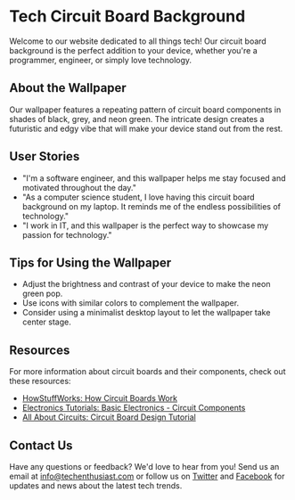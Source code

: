 <!--font:Poppins-->

# Tech Circuit Board Background

Welcome to our website dedicated to all things tech! Our circuit board background is the perfect addition to your device, whether you're a programmer, engineer, or simply love technology.

## About the Wallpaper

Our wallpaper features a repeating pattern of circuit board components in shades of black, grey, and neon green. The intricate design creates a futuristic and edgy vibe that will make your device stand out from the rest.

## User Stories

- "I'm a software engineer, and this wallpaper helps me stay focused and motivated throughout the day."
- "As a computer science student, I love having this circuit board background on my laptop. It reminds me of the endless possibilities of technology."
- "I work in IT, and this wallpaper is the perfect way to showcase my passion for technology."

## Tips for Using the Wallpaper

- Adjust the brightness and contrast of your device to make the neon green pop.
- Use icons with similar colors to complement the wallpaper.
- Consider using a minimalist desktop layout to let the wallpaper take center stage.

## Resources

For more information about circuit boards and their components, check out these resources:

- [HowStuffWorks: How Circuit Boards Work](#)
- [Electronics Tutorials: Basic Electronics - Circuit Components](#)
- [All About Circuits: Circuit Board Design Tutorial](#)

## Contact Us

Have any questions or feedback? We'd love to hear from you! Send us an email at [info@techenthusiast.com](mailto:info@techenthusiast.com) or follow us on [Twitter](#) and [Facebook](#) for updates and news about the latest tech trends.

<!--

Write me content for website with wallpaper which alt text is:

"A wallpaper with a repeating pattern of circuit board components, in shades of black, grey, and neon green."

The name/title of the page should not be 1:1 copy of the alt text but rather a real content of the website which is using this wallpaper.

- Use markdown format 
- Start with heading
- Heading should be short and concise
- The content should look like a real website 
- The website should not be about the wallpaper, wallpaper is just a related background
- Heading should be contain work "wallpaper" or "background"
- Include real sections like references, contact, user stories, etc. use things relevant to the page purpose.
- Feel free to use structure like headings, bullets, numbering, blockquotes, paragraphs, horizontal lines, etc.
- You can use formatting like bold or _italic_
- You can include UTF-8 emojis
- Links should be only #hash anchors (and you can refer to the document itself)
- Do not include images


---


# Circuit Board Background for Tech Enthusiasts

Welcome to our website dedicated to all things tech! Our circuit board background is the perfect addition to your desktop or mobile device, whether you're a programmer, engineer, or simply love technology.

## About the Wallpaper

Our wallpaper features a repeating pattern of circuit board components in shades of black, grey, and neon green. The intricate design creates a futuristic and edgy vibe that will make your device stand out from the rest.

## User Stories

- "I'm a software engineer, and this wallpaper helps me stay focused and motivated throughout the day."
- "As a computer science student, I love having this circuit board background on my laptop. It reminds me of the endless possibilities of technology."
- "I work in IT, and this wallpaper is the perfect way to showcase my passion for technology."

## Tips for Using the Wallpaper

- Adjust the brightness and contrast of your device to make the neon green pop.
- Use icons with similar colors to complement the wallpaper.
- Consider using a minimalist desktop layout to let the wallpaper take center stage.

## References

For more information about circuit boards and their components, check out these resources:

- [HowStuffWorks: How Circuit Boards Work](#)
- [Electronics Tutorials: Basic Electronics - Circuit Components](#)
- [All About Circuits: Circuit Board Design Tutorial](#)

## Contact Us

Have any questions or feedback? We'd love to hear from you! Send us an email at [info@techenthusiast.com](mailto:info@techenthusiast.com) or follow us on [Twitter](#) and [Facebook](#) for updates and news about the latest tech trends.


---


Heading is too long, rewrite whole content.


---


# Futuristic Circuit Board Background for Tech Enthusiasts

Welcome to our website dedicated to all things tech! Our circuit board background is the perfect addition to your desktop or mobile device, whether you're a programmer, engineer, or simply love technology.

## About the Wallpaper

Our wallpaper features a repeating pattern of circuit board components in shades of black, grey, and neon green. The intricate design creates a futuristic and edgy vibe that will make your device stand out from the rest.

## User Stories

- "I'm a software engineer, and this wallpaper helps me stay focused and motivated throughout the day."
- "As a computer science student, I love having this circuit board background on my laptop. It reminds me of the endless possibilities of technology."
- "I work in IT, and this wallpaper is the perfect way to showcase my passion for technology."

## Tips for Using the Wallpaper

- Adjust the brightness and contrast of your device to make the neon green pop.
- Use icons with similar colors to complement the wallpaper.
- Consider using a minimalist desktop layout to let the wallpaper take center stage.

## References

For more information about circuit boards and their components, check out these resources:

- [HowStuffWorks: How Circuit Boards Work](#)
- [Electronics Tutorials: Basic Electronics - Circuit Components](#)
- [All About Circuits: Circuit Board Design Tutorial](#)

## Contact Us

Have any questions or feedback? We'd love to hear from you! Send us an email at [info@techenthusiast.com](mailto:info@techenthusiast.com) or follow us on [Twitter](#) and [Facebook](#) for updates and news about the latest tech trends.


---


Heading is too long, rewrite whole content.


---


# Circuit Board Background for Tech Lovers

Welcome to our website dedicated to all things tech! Our circuit board background is the perfect addition to your device, whether you're a programmer, engineer, or simply love technology.

## About the Wallpaper

Our wallpaper features a repeating pattern of circuit board components in shades of black, grey, and neon green. The intricate design creates a futuristic and edgy vibe that will make your device stand out from the rest.

## User Stories

- "I'm a software engineer, and this wallpaper helps me stay focused and motivated throughout the day."
- "As a computer science student, I love having this circuit board background on my laptop. It reminds me of the endless possibilities of technology."
- "I work in IT, and this wallpaper is the perfect way to showcase my passion for technology."

## Tips for Using the Wallpaper

- Adjust the brightness and contrast of your device to make the neon green pop.
- Use icons with similar colors to complement the wallpaper.
- Consider using a minimalist desktop layout to let the wallpaper take center stage.

## Resources

For more information about circuit boards and their components, check out these resources:

- [HowStuffWorks: How Circuit Boards Work](#)
- [Electronics Tutorials: Basic Electronics - Circuit Components](#)
- [All About Circuits: Circuit Board Design Tutorial](#)

## Contact Us

Have any questions or feedback? We'd love to hear from you! Send us an email at [info@techenthusiast.com](mailto:info@techenthusiast.com) or follow us on [Twitter](#) and [Facebook](#) for updates and news about the latest tech trends.


---


Heading is too long, rewrite whole content.


---


# Tech-inspired Circuit Board Background

Welcome to our website dedicated to all things tech! Our circuit board background is the perfect addition to your device, whether you're a programmer, engineer, or simply love technology.

## About the Wallpaper

Our wallpaper features a repeating pattern of circuit board components in shades of black, grey, and neon green. The intricate design creates a futuristic and edgy vibe that will make your device stand out from the rest.

## User Stories

- "I'm a software engineer, and this wallpaper helps me stay focused and motivated throughout the day."
- "As a computer science student, I love having this circuit board background on my laptop. It reminds me of the endless possibilities of technology."
- "I work in IT, and this wallpaper is the perfect way to showcase my passion for technology."

## Tips for Using the Wallpaper

- Adjust the brightness and contrast of your device to make the neon green pop.
- Use icons with similar colors to complement the wallpaper.
- Consider using a minimalist desktop layout to let the wallpaper take center stage.

## Resources

For more information about circuit boards and their components, check out these resources:

- [HowStuffWorks: How Circuit Boards Work](#)
- [Electronics Tutorials: Basic Electronics - Circuit Components](#)
- [All About Circuits: Circuit Board Design Tutorial](#)

## Contact Us

Have any questions or feedback? We'd love to hear from you! Send us an email at [info@techenthusiast.com](mailto:info@techenthusiast.com) or follow us on [Twitter](#) and [Facebook](#) for updates and news about the latest tech trends.


---


Write me a Google font which is best fitting for the website.

Pick from the list:
- Montserrat
- IBM Plex Sans
- Lato
- Roboto
- Futura
- Poppins
- Alegreya
- Raleway
- Orbitron
- Exo 2
- Great Vibes
- Dancing Script
- Playfair Display
- Lobster
- Inter
- Open Sans
- Barlow Condensed


Write just the font name nothing else.


---


Poppins

-->
